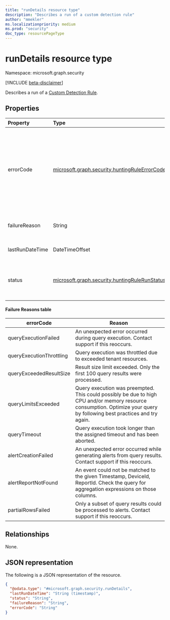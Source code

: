 ```yaml
---
title: "runDetails resource type"
description: "Describes a run of a custom detection rule"
author: "mmekler"
ms.localizationpriority: medium
ms.prod: "security"
doc_type: resourcePageType
---
```


# runDetails resource type

Namespace: microsoft.graph.security

[!INCLUDE [beta-disclaimer](../../includes/beta-disclaimer.md)]

Describes a run of a [Custom Detection Rule](../resources/security-detectionrule.md).

## Properties
| Property        | Type                                                                                                        | Description                                                                                                                                                                                                                                                                                          |
|:----------------|:------------------------------------------------------------------------------------------------------------|:-----------------------------------------------------------------------------------------------------------------------------------------------------------------------------------------------------------------------------------------------------------------------------------------------------|
| errorCode       | [microsoft.graph.security.huntingRuleErrorCode](../resources/enums-security.md#huntingruleerrorcode-values) | Error code of the most recent run that encountered an error. The possible values are: `queryExecutionFailed`, `queryExecutionThrottling`, `queryExceededResultSize`, `queryLimitsExceeded`, `queryTimeout`, `alertCreationFailed`, `alertReportNotFound`, `partialRowsFailed`, `unknownFutureValue`. |
| failureReason   | String                                                                                                      | Reason for failure when the custom detection last run and failed. See the table below                                                                                                                                                                                                                |
| lastRunDateTime | DateTimeOffset                                                                                              | Timestamp when the custom detection was last run.                                                                                                                                                                                                                                                    |
| status          | [microsoft.graph.security.huntingRuleRunStatus](../resources/enums-security.md#huntingrulerunstatus-values) | Status of custom detection when it was last run. The possible values are: `running`, `completed`, `failed`, `partiallyFailed`, `unknownFutureValue`.                                                                                                                                                 |

#### Failure Reasons table

| errorCode                | Reason                                                                                                                                                                   |
|--------------------------|--------------------------------------------------------------------------------------------------------------------------------------------------------------------------|
| queryExecutionFailed     | An unexpected error occurred during query execution. Contact support if this reoccurs.                                                                                   |
| queryExecutionThrottling | Query execution was throttled due to exceeded tenant resources.                                                                                                          |
| queryExceededResultSize  | Result size limit exceeded. Only the first 100 query results were processed.                                                                                             |
| queryLimitsExceeded      | Query execution was preempted. This could possibly be due to high CPU and/or memory resource consumption. Optimize your query by following best practices and try again. |
| queryTimeout             | Query execution took longer than the assigned timeout and has been aborted.                                                                                              |
| alertCreationFailed      | An unexpected error occurred while generating alerts from query results. Contact support if this reoccurs.                                                               |
| alertReportNotFound      | An event could not be matched to the given Timestamp, DeviceId, ReportId. Check the query for aggregation expressions on those columns.                                  |
| partialRowsFailed        | Only a subset of query results could be processed to alerts. Contact support if this reoccurs.                                                                           |


## Relationships
None.

## JSON representation
The following is a JSON representation of the resource.
<!-- {
  "blockType": "resource",
  "@odata.type": "microsoft.graph.security.runDetails"
}
-->
``` json
{
  "@odata.type": "#microsoft.graph.security.runDetails",
  "lastRunDateTime": "String (timestamp)",
  "status": "String",
  "failureReason": "String",
  "errorCode": "String"
}
```

